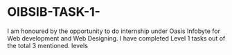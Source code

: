 # OIBSIB-TASK-1-
I am honoured by the opportunity to do internship under Oasis Infobyte for Web development and Web Designing. I have completed Level 1  tasks out of the total 3 mentioned. levels
